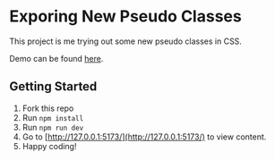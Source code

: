 # Exporing New Pseudo Classes

This project is me trying out some new pseudo classes in CSS.

Demo can be found [here](https://davinaleong.github.io/proj-exploring-new-pseudo-classes/).

## Getting Started

1. Fork this repo
2. Run `npm install`
3. Run `npm run dev`
4. Go to [http://127.0.0.1:5173/](http://127.0.0.1:5173/) to view content.
5. Happy coding!
